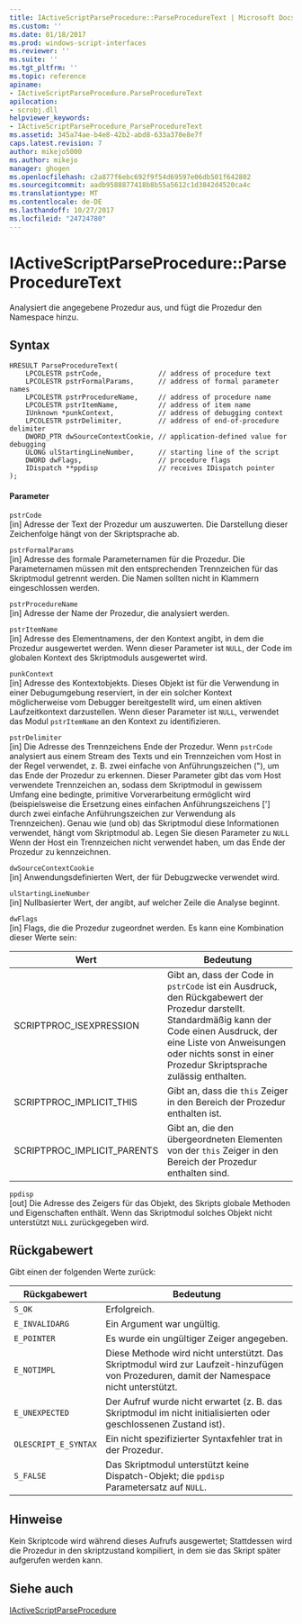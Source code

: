 ```yaml
---
title: IActiveScriptParseProcedure::ParseProcedureText | Microsoft Docs
ms.custom: ''
ms.date: 01/18/2017
ms.prod: windows-script-interfaces
ms.reviewer: ''
ms.suite: ''
ms.tgt_pltfrm: ''
ms.topic: reference
apiname:
- IActiveScriptParseProcedure.ParseProcedureText
apilocation:
- scrobj.dll
helpviewer_keywords:
- IActiveScriptParseProcedure_ParseProcedureText
ms.assetid: 345a74ae-b4e8-42b2-abd8-633a370e8e7f
caps.latest.revision: 7
author: mikejo5000
ms.author: mikejo
manager: ghogen
ms.openlocfilehash: c2a877f6ebc692f9f54d69597e06db501f642802
ms.sourcegitcommit: aadb9588877418b8b55a5612c1d3842d4520ca4c
ms.translationtype: MT
ms.contentlocale: de-DE
ms.lasthandoff: 10/27/2017
ms.locfileid: "24724780"
---
```

# <a name="iactivescriptparseprocedureparseproceduretext"></a>IActiveScriptParseProcedure::ParseProcedureText
Analysiert die angegebene Prozedur aus, und fügt die Prozedur den Namespace hinzu.  
  
## <a name="syntax"></a>Syntax  
  
```  
HRESULT ParseProcedureText(  
    LPCOLESTR pstrCode,              // address of procedure text  
    LPCOLESTR pstrFormalParams,      // address of formal parameter names  
    LPCOLESTR pstrProcedureName,     // address of procedure name  
    LPCOLESTR pstrItemName,          // address of item name  
    IUnknown *punkContext,           // address of debugging context  
    LPCOLESTR pstrDelimiter,         // address of end-of-procedure delimiter  
    DWORD_PTR dwSourceContextCookie, // application-defined value for debugging  
    ULONG ulStartingLineNumber,      // starting line of the script  
    DWORD dwFlags,                   // procedure flags  
    IDispatch **ppdisp               // receives IDispatch pointer  
);  
```  
  
#### <a name="parameters"></a>Parameter  
 `pstrCode`  
 [in] Adresse der Text der Prozedur um auszuwerten. Die Darstellung dieser Zeichenfolge hängt von der Skriptsprache ab.  
  
 `pstrFormalParams`  
 [in] Adresse des formale Parameternamen für die Prozedur. Die Parameternamen müssen mit den entsprechenden Trennzeichen für das Skriptmodul getrennt werden. Die Namen sollten nicht in Klammern eingeschlossen werden.  
  
 `pstrProcedureName`  
 [in] Adresse der Name der Prozedur, die analysiert werden.  
  
 `pstrItemName`  
 [in] Adresse des Elementnamens, der den Kontext angibt, in dem die Prozedur ausgewertet werden. Wenn dieser Parameter ist `NULL`, der Code im globalen Kontext des Skriptmoduls ausgewertet wird.  
  
 `punkContext`  
 [in] Adresse des Kontextobjekts. Dieses Objekt ist für die Verwendung in einer Debugumgebung reserviert, in der ein solcher Kontext möglicherweise vom Debugger bereitgestellt wird, um einen aktiven Laufzeitkontext darzustellen. Wenn dieser Parameter ist `NULL`, verwendet das Modul `pstrItemName` an den Kontext zu identifizieren.  
  
 `pstrDelimiter`  
 [in] Die Adresse des Trennzeichens Ende der Prozedur. Wenn `pstrCode` analysiert aus einem Stream des Texts und ein Trennzeichen vom Host in der Regel verwendet, z. B. zwei einfache von Anführungszeichen ("), um das Ende der Prozedur zu erkennen. Dieser Parameter gibt das vom Host verwendete Trennzeichen an, sodass dem Skriptmodul in gewissem Umfang eine bedingte, primitive Vorverarbeitung ermöglicht wird (beispielsweise die Ersetzung eines einfachen Anführungszeichens ['] durch zwei einfache Anführungszeichen zur Verwendung als Trennzeichen). Genau wie (und ob) das Skriptmodul diese Informationen verwendet, hängt vom Skriptmodul ab. Legen Sie diesen Parameter zu `NULL` Wenn der Host ein Trennzeichen nicht verwendet haben, um das Ende der Prozedur zu kennzeichnen.  
  
 `dwSourceContextCookie`  
 [in] Anwendungsdefinierten Wert, der für Debugzwecke verwendet wird.  
  
 `ulStartingLineNumber`  
 [in] Nullbasierter Wert, der angibt, auf welcher Zeile die Analyse beginnt.  
  
 `dwFlags`  
 [in] Flags, die die Prozedur zugeordnet werden. Es kann eine Kombination dieser Werte sein:  
  
|Wert|Bedeutung|  
|-----------|-------------|  
|SCRIPTPROC_ISEXPRESSION|Gibt an, dass der Code in `pstrCode` ist ein Ausdruck, den Rückgabewert der Prozedur darstellt. Standardmäßig kann der Code einen Ausdruck, der eine Liste von Anweisungen oder nichts sonst in einer Prozedur Skriptsprache zulässig enthalten.|  
|SCRIPTPROC_IMPLICIT_THIS|Gibt an, dass die `this` Zeiger in den Bereich der Prozedur enthalten ist.|  
|SCRIPTPROC_IMPLICIT_PARENTS|Gibt an, die den übergeordneten Elementen von der `this` Zeiger in den Bereich der Prozedur enthalten sind.|  
  
 `ppdisp`  
 [out] Die Adresse des Zeigers für das Objekt, des Skripts globale Methoden und Eigenschaften enthält. Wenn das Skriptmodul solches Objekt nicht unterstützt `NULL` zurückgegeben wird.  
  
## <a name="return-value"></a>Rückgabewert  
 Gibt einen der folgenden Werte zurück:  
  
|Rückgabewert|Bedeutung|  
|------------------|-------------|  
|`S_OK`|Erfolgreich.|  
|`E_INVALIDARG`|Ein Argument war ungültig.|  
|`E_POINTER`|Es wurde ein ungültiger Zeiger angegeben.|  
|`E_NOTIMPL`|Diese Methode wird nicht unterstützt. Das Skriptmodul wird zur Laufzeit-hinzufügen von Prozeduren, damit der Namespace nicht unterstützt.|  
|`E_UNEXPECTED`|Der Aufruf wurde nicht erwartet (z. B. das Skriptmodul im nicht initialisierten oder geschlossenen Zustand ist).|  
|`OLESCRIPT_E_SYNTAX`|Ein nicht spezifizierter Syntaxfehler trat in der Prozedur.|  
|`S_FALSE`|Das Skriptmodul unterstützt keine Dispatch-Objekt; die `ppdisp` Parametersatz auf `NULL`.|  
  
## <a name="remarks"></a>Hinweise  
 Kein Skriptcode wird während dieses Aufrufs ausgewertet; Stattdessen wird die Prozedur in den skriptzustand kompiliert, in dem sie das Skript später aufgerufen werden kann.  
  
## <a name="see-also"></a>Siehe auch  
 [IActiveScriptParseProcedure](../../winscript/reference/iactivescriptparseprocedure.md)